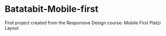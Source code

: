 # Batatabit-Mobile-first
First project created from the Responsive Design course: Mobile First Platzi Layout
